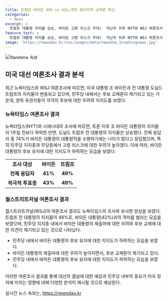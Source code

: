 ```yaml
---
title: 트럼프 바이든 49% vs 41%…격차 벌어지며 교체론 확산
categories:
  - News
excerpt: >
  트럼프 대통령 지지율 상승, 바이든 고령 리스크 우려↑  지난주 이후 NYT와 WSJ 여론조사에 따르면, 트럼프의 지지율은 3%p 상승하여 49%로, 바이든과의 격차는 8%p. 트럼프 지지층에서는 바이든의 나이에 대한 우려가 높아지고 있으며, 민주당 내에서는 후보 교체론이 확산됨. WSJ 여론조사 결과도 유사함. 트럼프 48%, 바이든 42%로, 바이든의 고령 우려가 높아지고 민주당 내에서 후보 교체 요구가 증가하고 있음.
feature_text: >
  트럼프 대통령 지지율 상승, 바이든 고령 리스크 우려↑  지난주 이후 NYT와 WSJ 여론조사에 따르면, 트럼프의 지지율은 3%p 상승하여 49%로, 바이든과의 격차는 8%p. 트럼프 지지층에서는 바이든의 나이에 대한 우려가 높아지고 있으며, 민주당 내에서는 후보 교체론이 확산됨. WSJ 여론조사 결과도 유사함. 트럼프 48%, 바이든 42%로, 바이든의 고령 우려가 높아지고 민주당 내에서 후보 교체 요구가 증가하고 있음.
image: 'https://newsdao.kr/res/images/meta/newsdao_breakingnews.jpg'
---
```


<p><img src="https://newsdao.kr/res/images/meta/newsdao_breakingnews.jpg" alt="flaretime 속보" /></p>

<h2 data-ke-size="size26">미국 대선 여론조사 결과 분석</h2>

<p data-ke-size="size16">최근 뉴욕타임스와 WSJ 여론조사에 따르면, 미국 대통령 조 바이든과 전 대통령 도널드 트럼프의 지지율이 변동되고 있으며, 민주당 내에서는 후보 교체론이 제기되고 있는 가운데, 양측 유권자들이 각각의 후보에 대한 우려와 지지도를 보였다.</p>

<h3 data-ke-size="size24">뉴욕타임스 여론조사 결과</h3>

<p data-ke-size="size16">뉴욕타임스(NYT)와 시에나대의 조사에 따르면, 토론 이후 조 바이든 대통령의 지지율이 1주일 전보다 하락한 반면, 도널드 트럼프 전 대통령의 지지율은 상승했다. 전체 응답자 중 74%가 바이든 대통령이 대통령직을 수행하기에는 나이가 많다고 응답했으며, 특히 민주당 지지층과 무당층에서 고령 리스크에 대한 우려가 높아졌다. 이에 따라, 바이든 대통령의 후보 유지에 대한 지지도가 하락하는 모습을 보였다.</p>

<table>
    <tr>
        <td style="text-align: center; height: 17px;"><b>조사 대상</b></td>
        <td style="text-align: center; height: 17px;"><b>바이든</b></td>
        <td style="text-align: center; height: 17px;"><b>트럼프</b></td>
    </tr>
    <tr>
        <td style="text-align: center; height: 17px;"><b>전체 응답자</b></td>
        <td style="text-align: center; height: 17px;"><b>41%</b></td>
        <td style="text-align: center; height: 17px;"><b>49%</b></td>
    </tr>
    <tr>
        <td style="text-align: center; height: 17px;"><b>적극적 투표층</b></td>
        <td style="text-align: center; height: 17px;"><b>43%</b></td>
        <td style="text-align: center; height: 17px;"><b>49%</b></td>
    </tr>
</table>

<h3 data-ke-size="size24">월스트리트저널 여론조사 결과</h3>

<p data-ke-size="size16">월스트리트저널(WSJ)의 여론조사 결과도 뉴욕타임스의 조사와 유사한 양상을 보였다. 트럼프 전 대통령의 지지율이 48%로, 바이든 대통령(42%)과의 격차를 벌리는 모습을 보였으며, 민주당 지지층 내에서 바이든 대통령의 재출마에 대한 우려와 후보 교체에 대한 의견이 제기되고 있는 것으로 나타났다.</p>

<ul>
    <li>민주당 내에서 바이든 대통령의 후보 유지에 대한 지지도가 하락하는 모습을 보였다.</li>
    <li>바이든 대통령의 재출마에 대한 우려가 높아지면서, 후보 교체론이 제기되고 있다.</li>
    <li>민주당 내에서 바이든 대통령의 후보 유지에 대한 지지도가 하락하는 모습을 보였다.</li>
</ul>

<p data-ke-size="size16">이러한 여론조사 결과를 통해 대선의 결실에 대한 예상과 민주당 내부의 동요가 미국 정치에 미치는 영향에 대해 다양한 분석이 제시될 것으로 예상된다.</p>
실시간 뉴스 속보는, <a href="https://newsdao.kr" rel="dofollow">https://newsdao.kr</a>


